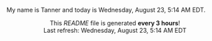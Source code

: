 My name is Tanner and today is Wednesday, August 23, 5:14 AM EDT.

<p align="center">This <i>README</i> file is generated <b>every 3 hours</b>!</br>Last refresh: Wednesday, August 23, 5:14 AM EDT<br /></p>
